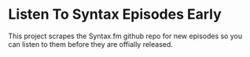 # Listen To Syntax Episodes Early

This project scrapes the Syntax.fm github repo for new episodes so you can listen to them before they are offially released.
